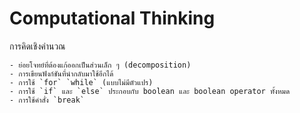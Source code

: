 # Computational Thinking

การคิดเชิงคำนวณ

```{admonition} จุดมุ่งหมายของบทนี้
- ย่อยโจทย์ที่ต้องแก้ออกเป็นส่วนเล็ก ๆ (decomposition)
- การเขียนฟังก์ชันที่นำกลับมาใช้อีกได้ 
- การใช้ `for` `while` (แบบไม่มีตัวแปร)
- การใช้ `if` และ `else` ประกอบกับ boolean และ boolean operator ทั้งหมด 
- การใช้คำสั่ง `break`
```

```{tableofcontents}
```
